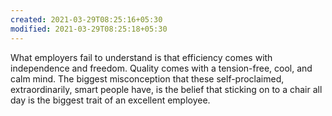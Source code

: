 ```yaml
---
created: 2021-03-29T08:25:16+05:30
modified: 2021-03-29T08:25:18+05:30
---
```


What employers fail to understand is that efficiency comes with independence and freedom. Quality comes with a tension-free, cool, and calm mind. The biggest misconception that these self-proclaimed, extraordinarily, smart people have, is the belief that sticking on to a chair all day is the biggest trait of an excellent employee.